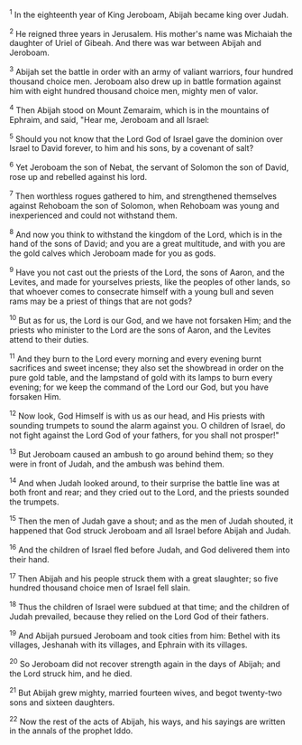<sup>1</sup> 
In the eighteenth year of King Jeroboam, Abijah became king over Judah. 

<sup>2</sup> 
He reigned three years in Jerusalem. His mother's name was Michaiah the daughter of Uriel of Gibeah. And there was war between Abijah and Jeroboam. 

<sup>3</sup> 
Abijah set the battle in order with an army of valiant warriors, four hundred thousand choice men. Jeroboam also drew up in battle formation against him with eight hundred thousand choice men, mighty men of valor. 

<sup>4</sup> 
Then Abijah stood on Mount Zemaraim, which is in the mountains of Ephraim, and said, "Hear me, Jeroboam and all Israel: 

<sup>5</sup> 
Should you not know that the Lord God of Israel gave the dominion over Israel to David forever, to him and his sons, by a covenant of salt? 

<sup>6</sup> 
Yet Jeroboam the son of Nebat, the servant of Solomon the son of David, rose up and rebelled against his lord. 

<sup>7</sup> 
Then worthless rogues gathered to him, and strengthened themselves against Rehoboam the son of Solomon, when Rehoboam was young and inexperienced and could not withstand them. 

<sup>8</sup> 
And now you think to withstand the kingdom of the Lord, which is in the hand of the sons of David; and you are a great multitude, and with you are the gold calves which Jeroboam made for you as gods. 

<sup>9</sup> 
Have you not cast out the priests of the Lord, the sons of Aaron, and the Levites, and made for yourselves priests, like the peoples of other lands, so that whoever comes to consecrate himself with a young bull and seven rams may be a priest of things that are not gods? 

<sup>10</sup> 
But as for us, the Lord is our God, and we have not forsaken Him; and the priests who minister to the Lord are the sons of Aaron, and the Levites attend to their duties. 

<sup>11</sup> 
And they burn to the Lord every morning and every evening burnt sacrifices and sweet incense; they also set the showbread in order on the pure gold table, and the lampstand of gold with its lamps to burn every evening; for we keep the command of the Lord our God, but you have forsaken Him. 

<sup>12</sup> 
Now look, God Himself is with us as our head, and His priests with sounding trumpets to sound the alarm against you. O children of Israel, do not fight against the Lord God of your fathers, for you shall not prosper!" 

<sup>13</sup> 
But Jeroboam caused an ambush to go around behind them; so they were in front of Judah, and the ambush was behind them. 

<sup>14</sup> 
And when Judah looked around, to their surprise the battle line was at both front and rear; and they cried out to the Lord, and the priests sounded the trumpets. 

<sup>15</sup> 
Then the men of Judah gave a shout; and as the men of Judah shouted, it happened that God struck Jeroboam and all Israel before Abijah and Judah. 

<sup>16</sup> 
And the children of Israel fled before Judah, and God delivered them into their hand. 

<sup>17</sup> 
Then Abijah and his people struck them with a great slaughter; so five hundred thousand choice men of Israel fell slain. 

<sup>18</sup> 
Thus the children of Israel were subdued at that time; and the children of Judah prevailed, because they relied on the Lord God of their fathers. 

<sup>19</sup> 
And Abijah pursued Jeroboam and took cities from him: Bethel with its villages, Jeshanah with its villages, and Ephrain with its villages. 

<sup>20</sup> 
So Jeroboam did not recover strength again in the days of Abijah; and the Lord struck him, and he died. 

<sup>21</sup> 
But Abijah grew mighty, married fourteen wives, and begot twenty-two sons and sixteen daughters. 

<sup>22</sup> 
Now the rest of the acts of Abijah, his ways, and his sayings are written in the annals of the prophet Iddo.
